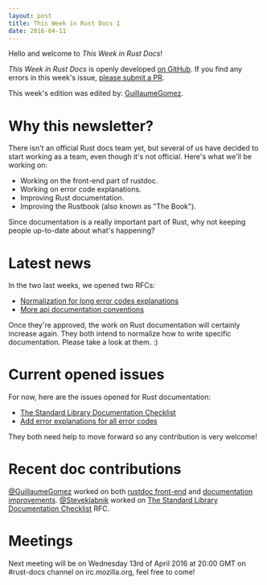 ```yaml
---
layout: post
title: This Week in Rust Docs 1
date: 2016-04-11
---
```


Hello and welcome to *This Week in Rust Docs*!

*This Week in Rust Docs* is openly developed [on GitHub](https://github.com/GuillaumeGomez/this-week-in-rust-docs).
If you find any errors in this week's issue, [please submit a PR](https://github.com/GuillaumeGomez/this-week-in-rust-docs/pulls).

This week's edition was edited by: [GuillaumeGomez](https://github.com/GuillaumeGomez).

# Why this newsletter?

There isn't an official Rust docs team yet, but several of us have decided to start working as a team, even though it's not
official. Here's what we'll be working on:

 * Working on the front-end part of rustdoc.
 * Working on error code explanations.
 * Improving Rust documentation.
 * Improving the Rustbook (also known as "The Book").

Since documentation is a really important part of Rust, why not keeping people up-to-date about what's happening?

# Latest news

In the two last weeks, we opened two RFCs:

 * [Normalization for long error codes explanations](https://github.com/rust-lang/rfcs/pull/1567)
 * [More api documentation conventions](https://github.com/rust-lang/rfcs/pull/1574)

Once they're approved, the work on Rust documentation will certainly increase again. They both intend to normalize how to write specific documentation. Please take a look at them. :)

# Current opened issues

For now, here are the issues opened for Rust documentation:

 * [The Standard Library Documentation Checklist](https://github.com/rust-lang/rust/issues/29329)
 * [Add error explanations for all error codes](https://github.com/rust-lang/rust/issues/32777)

They both need help to move forward so any contribution is very welcome!

# Recent doc contributions

[@GuillaumeGomez](https://github.com/GuillaumeGomez) worked on both [rustdoc front-end](https://github.com/rust-lang/rust/pull/32230) and [documentation improvements](https://github.com/rust-lang/rust/pulls?utf8=%E2%9C%93&q=is%3Apr+author%3AGuillaumeGomez+is%3Aclosed+32744+32581+32464+32452+32416).
[@Steveklabnik](https://github.com/steveklabnik) worked on [The Standard Library Documentation Checklist](https://github.com/rust-lang/rust/issues/29329) RFC.

# Meetings

Next meeting will be on Wednesday 13rd of April 2016 at 20:00 GMT on #rust-docs channel on irc.mozilla.org, feel free to come!
